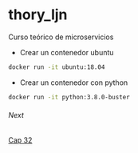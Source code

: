 # thory_ljn
Curso teórico de microservicios

* Crear un contenedor ubuntu
```bash
docker run -it ubuntu:18.04
```

* Crear un contenedor con python
```bash
docker run -it python:3.8.0-buster
```


###### Next
[Cap 32](https://www.udemy.com/course/curso-practico-de-docker-y-microservicios-desde-cero/learn/lecture/17183140#questions)
